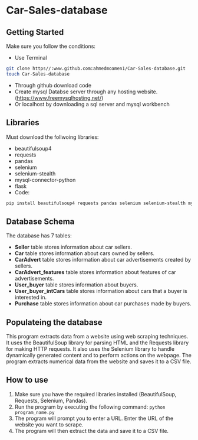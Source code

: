 # Car-Sales-database

## Getting Started
Make sure you follow the conditions:

- Use Terminal
```bash
git clone https//:www.github.com:ahmedmoamen1/Car-Sales-database.git
touch Car-Sales-database
```
- Through github download code
- Create mysql Databse server through any hosting website.(https://www.freemysqlhosting.net/)
- Or localhost by downloading a sql server and mysql workbench

## Libraries
Must download the follwoing libraries:
- beautifulsoup4 
- requests 
- pandas 
- selenium 
- selenium-stealth 
- mysql-connector-python 
- flask
- Code:
```bash
pip install beautifulsoup4 requests pandas selenium selenium-stealth mysql-connector-python flask
```

## Database Schema

The database has 7 tables:

- **Seller** table stores information about car sellers.
- **Car** table stores information about cars owned by sellers.
- **CarAdvert** table stores information about car advertisements created by sellers.
- **CarAdvert_features** table stores information about features of car advertisements.
- **User_buyer** table stores information about buyers.
- **User_buyer_intCars** table stores information about cars that a buyer is interested in.
- **Purchase** table stores information about car purchases made by buyers.

## Populateing the database

This program extracts data from a website using web scraping techniques. It uses the BeautifulSoup library for parsing HTML and the Requests library for making HTTP requests. It also uses the Selenium library to handle dynamically generated content and to perform actions on the webpage. The program extracts numerical data from the website and saves it to a CSV file. 

## How to use

1. Make sure you have the required libraries installed (BeautifulSoup, Requests, Selenium, Pandas).
2. Run the program by executing the following command: `python program_name.py`
3. The program will prompt you to enter a URL. Enter the URL of the website you want to scrape.
4. The program will then extract the data and save it to a CSV file.


